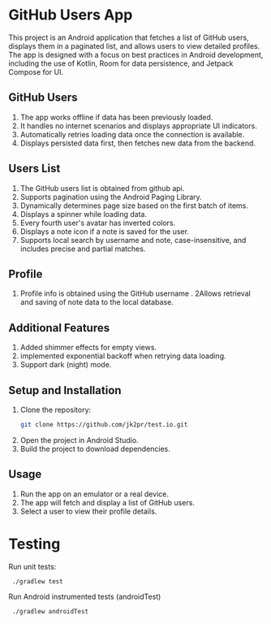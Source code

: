 # GitHub Users App

This project is an Android application that fetches a list of GitHub users, displays them in a paginated list, and allows users to view detailed profiles. The app is designed with a focus on best practices in Android development, including the use of Kotlin, Room for data persistence, and Jetpack Compose for UI.

## GitHub Users

1. The app works offline if data has been previously loaded.
2. It handles no internet scenarios and displays appropriate UI indicators.
3. Automatically retries loading data once the connection is available.
4. Displays persisted data first, then fetches new data from the backend.

## Users List

1. The GitHub users list is obtained from github api.
2. Supports pagination using the Android Paging Library.
3. Dynamically determines page size based on the first batch of items.
4. Displays a spinner while loading data.
5. Every fourth user's avatar has inverted colors.
6. Displays a note icon if a note is saved for the user.
7. Supports local search by username and note, case-insensitive, and includes precise and partial matches.

## Profile

1. Profile info is obtained using the GitHub username .
2Allows retrieval and saving of note data to the local database.



## Additional Features

1. Added shimmer effects for empty views.
2. implemented exponential backoff when retrying data loading.
3. Support dark (night) mode.

## Setup and Installation

1. Clone the repository:
   ```bash
   git clone https://github.com/jk2pr/test.io.git
2. Open the project in Android Studio.
3. Build the project to download dependencies.

## Usage

1. Run the app on an emulator or a real device.
2. The app will fetch and display a list of GitHub users.
3. Select a user to view their profile details.

# Testing

Run unit tests:
  
     ./gradlew test
     
Run Android instrumented tests (androidTest)

     ./gradlew androidTest



